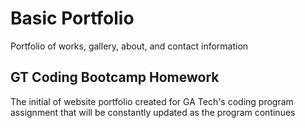 # Basic Portfolio
Portfolio of works, gallery, about, and contact information

## GT Coding Bootcamp Homework
The initial of website portfolio created for GA Tech's coding program assignment that will be constantly updated as the program continues
